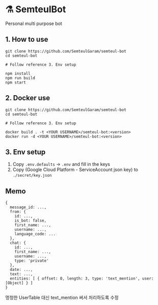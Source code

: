 # ⚗ SemteulBot
Personal multi purpose bot

## 1. How to use
```
git clone https://github.com/SemteulGaram/semteul-bot
cd semteul-bot

# Follow reference 3. Env setup

npm install
npm run build
npm start
```

## 2. Docker use
```
git clone https://github.com/SemteulGaram/semteul-bot
cd semteul-bot

# Follow reference 3. Env setup

docker build . -t <YOUR USERNAME>/semteul-bot:<version>
docker run -d <YOUR USERNAME>/semteul-bot:<version>
```

## 3. Env setup
1. Copy `.env.defaults` -> `.env` and fill in the keys
2. Copy (Google Cloud Platform - ServiceAccount json key) to `./secret/key.json`

## Memo
```
{
  message_id: ...,
  from: {
    id: ...,
    is_bot: false,
    first_name: ...,
    username: ...,
    language_code: ...
  },
  chat: {
    id: ...,
    first_name: ...,
    username: ...,
    type: 'private'
  },
  date: ...,
  text: ...,
  entities: [ { offset: 0, length: 3, type: 'text_mention', user: [Object] } ]
}
```
멍청한 UserTable 대신 text_mention 써서 처리하도록 수정